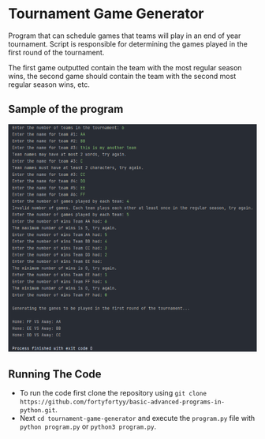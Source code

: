 # Tournament Game Generator

Program that can schedule games that teams will play in an end of year tournament. Script is responsible for determining
the games played in the first round of the tournament.

The first game outputted contain the team with the most regular season wins, the second game should contain the team with the second most regular season wins, etc.

## Sample of the program
![tournament-game-generator.png](media/img.png)

## Running The Code

- To run the code first clone the repository using `git clone https://github.com/fortyfortyy/basic-advanced-programs-in-python.git`.
- Next `cd tournament-game-generator` and execute the `program.py` file with `python program.py` or `python3 program.py`.
